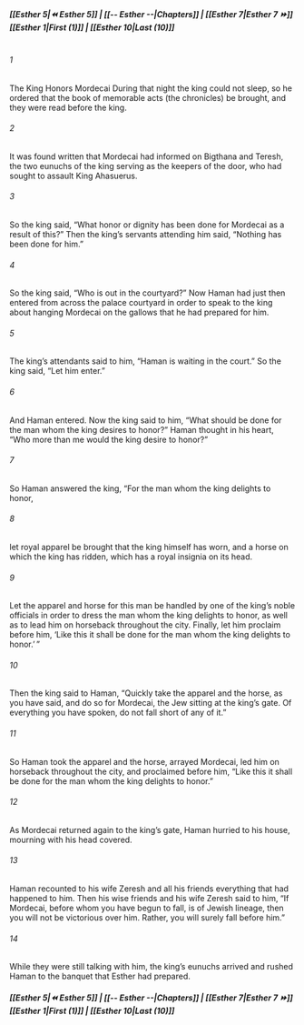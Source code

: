 
##### **[[Esther 5|⏪ Esther 5]] | [[-- Esther --|Chapters]] | [[Esther 7|Esther 7 ⏩]]**<br>**[[Esther 1|First (1)]] | [[Esther 10|Last (10)]]**<br><br>
###### 1
The King Honors Mordecai During that night the king could not sleep, so he ordered that the book of memorable acts (the chronicles) be brought, and they were read before the king.
###### 2
It was found written that Mordecai had informed on Bigthana and Teresh, the two eunuchs of the king serving as the keepers of the door, who had sought to assault King Ahasuerus.
###### 3
So the king said, “What honor or dignity has been done for Mordecai as a result of this?” Then the king’s servants attending him said, “Nothing has been done for him.”
###### 4
So the king said, “Who is out in the courtyard?” Now Haman had just then entered from across the palace courtyard in order to speak to the king about hanging Mordecai on the gallows that he had prepared for him.
###### 5
The king’s attendants said to him, “Haman is waiting in the court.” So the king said, “Let him enter.”
###### 6
And Haman entered. Now the king said to him, “What should be done for the man whom the king desires to honor?” Haman thought in his heart, “Who more than me would the king desire to honor?”
###### 7
So Haman answered the king, “For the man whom the king delights to honor,
###### 8
let royal apparel be brought that the king himself has worn, and a horse on which the king has ridden, which has a royal insignia on its head.
###### 9
Let the apparel and horse for this man be handled by one of the king’s noble officials in order to dress the man whom the king delights to honor, as well as to lead him on horseback throughout the city. Finally, let him proclaim before him, ‘Like this it shall be done for the man whom the king delights to honor.’ ”
###### 10
Then the king said to Haman, “Quickly take the apparel and the horse, as you have said, and do so for Mordecai, the Jew sitting at the king’s gate. Of everything you have spoken, do not fall short of any of it.”
###### 11
So Haman took the apparel and the horse, arrayed Mordecai, led him on horseback throughout the city, and proclaimed before him, “Like this it shall be done for the man whom the king delights to honor.”
###### 12
As Mordecai returned again to the king’s gate, Haman hurried to his house, mourning with his head covered.
###### 13
Haman recounted to his wife Zeresh and all his friends everything that had happened to him. Then his wise friends and his wife Zeresh said to him, “If Mordecai, before whom you have begun to fall, is of Jewish lineage, then you will not be victorious over him. Rather, you will surely fall before him.”
###### 14
While they were still talking with him, the king’s eunuchs arrived and rushed Haman to the banquet that Esther had prepared.
##### **[[Esther 5|⏪ Esther 5]] | [[-- Esther --|Chapters]] | [[Esther 7|Esther 7 ⏩]]**<br>**[[Esther 1|First (1)]] | [[Esther 10|Last (10)]]**

